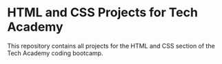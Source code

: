 # HTML and CSS Projects for Tech Academy

This repository contains all projects for the HTML and CSS section of the Tech Academy coding bootcamp.

